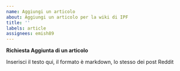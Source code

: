 ```yaml
---
name: Aggiungi un articolo
about: Aggiungi un articolo per la wiki di IPF
title: ''
labels: article
assignees: emish89
---
```


**Richiesta Aggiunta di un articolo**

Inserisci il testo qui, il formato è markdown, lo stesso dei post Reddit
